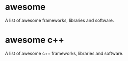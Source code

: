 # awesome

A list of awesome frameworks, libraries and software.

# awesome c++

A list of awesome c++ frameworks, libraries and software.
